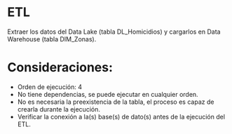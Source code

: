 # ETL
Extraer los datos del Data Lake (tabla DL_Homicidios) y cargarlos en Data Warehouse (tabla DIM_Zonas).

# Consideraciones:
- Orden de ejecución: 4
- No tiene dependencias, se puede ejecutar en cualquier orden.
- No es necesaria la preexistencia de la tabla, el proceso es capaz de crearla durante la ejecución.
- Verificar la conexión a la(s) base(s) de dato(s) antes de la ejecución del ETL.
